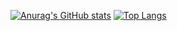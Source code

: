 [![Anurag's GitHub stats](https://github-readme-stats.vercel.app/api?username=shuaichengya&show_icons=true)](https://github.com/anuraghazra/github-readme-stats)
[![Top Langs](https://github-readme-stats.vercel.app/api/top-langs/?username=shuaichengya)](https://github.com/anuraghazra/github-readme-stats)
